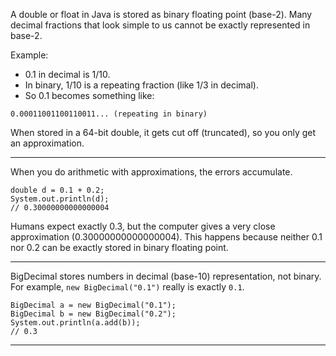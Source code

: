 
A double or float in Java is stored as binary floating point (base-2). Many decimal fractions that look simple to us cannot be exactly represented in base-2.

Example:

- 0.1 in decimal is 1/10.
- In binary, 1/10 is a repeating fraction (like 1/3 in decimal).
- So 0.1 becomes something like:

```
0.00011001100110011... (repeating in binary)
```

When stored in a 64-bit double, it gets cut off (truncated), so you only get an approximation.

---

When you do arithmetic with approximations, the errors accumulate.

```
double d = 0.1 + 0.2;
System.out.println(d); 
// 0.30000000000000004
```

Humans expect exactly 0.3, but the computer gives a very close approximation (0.30000000000000004). This happens because neither 0.1 nor 0.2 can be exactly stored in binary floating point.

---

BigDecimal stores numbers in decimal (base-10) representation, not binary. For example, `new BigDecimal("0.1")` really is exactly `0.1`.

```
BigDecimal a = new BigDecimal("0.1");
BigDecimal b = new BigDecimal("0.2");
System.out.println(a.add(b)); 
// 0.3
```

---

